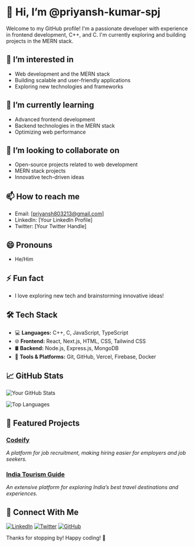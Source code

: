 # 👋 Hi, I’m @priyansh-kumar-spj

Welcome to my GitHub profile! I'm a passionate developer with experience in frontend development, C++, and C. I'm currently exploring and building projects in the MERN stack.

## 👀 I’m interested in
- Web development and the MERN stack
- Building scalable and user-friendly applications
- Exploring new technologies and frameworks

## 🌱 I’m currently learning
- Advanced frontend development
- Backend technologies in the MERN stack
- Optimizing web performance

## 💞️ I’m looking to collaborate on
- Open-source projects related to web development
- MERN stack projects
- Innovative tech-driven ideas

## 📫 How to reach me
- Email: [priyansh803213@gmail.com]
- LinkedIn: [Your LinkedIn Profile]
- Twitter: [Your Twitter Handle]

## 😄 Pronouns
- He/Him

## ⚡ Fun fact
- I love exploring new tech and brainstorming innovative ideas!

## 🛠️ Tech Stack
- 💻 **Languages:** C++, C, JavaScript, TypeScript
- 🌐 **Frontend:** React, Next.js, HTML, CSS, Tailwind CSS
- 🛢️ **Backend:** Node.js, Express.js, MongoDB
- 🔧 **Tools & Platforms:** Git, GitHub, Vercel, Firebase, Docker

## 📈 GitHub Stats
![Your GitHub Stats](https://github-readme-stats.vercel.app/api?username=priyansh-kumar-spj&show_icons=true&theme=radical)

![Top Languages](https://github-readme-stats.vercel.app/api/top-langs/?username=priyansh-kumar-spj&layout=compact&theme=radical)

## 📌 Featured Projects
### [Codeify](https://github.com/priyansh-kumar-spj/Codeify)
*A platform for job recruitment, making hiring easier for employers and job seekers.*

### [India Tourism Guide](https://github.com/priyansh-kumar-spj/India-Tourism-Guide)
*An extensive platform for exploring India’s best travel destinations and experiences.*

## 🤝 Connect With Me
[![LinkedIn](https://img.shields.io/badge/LinkedIn-Connect-blue?logo=linkedin)](https://linkedin.com/in/YourProfile)
[![Twitter](https://img.shields.io/badge/Twitter-Follow-blue?logo=twitter)](https://twitter.com/YourHandle)
[![GitHub](https://img.shields.io/badge/GitHub-Follow-black?logo=github)](https://github.com/priyansh-kumar-spj)

Thanks for stopping by! Happy coding! 🚀


